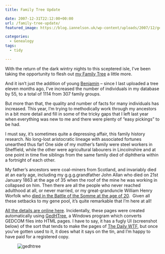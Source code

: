 ```yaml
---
title: Family Tree Update

date: 2007-12-31T22:12:00+00:00
url: /family-tree-update/
featured_image: https://blog.iannelson.uk/wp-content/uploads/2007/12/gedhtree_2-1.png

categories:
  - Genealogy
tags:
  - tidy

---
```

With the return of the dark wintry nights to this sceptered isle, I’ve been taking the opportunity to flesh out [my Family Tree][1] a little more.

And it isn’t just the addition of young [Benjamin][2] &#8211; since I last uploaded a tree eleven months ago, I’ve increased the number of individuals in my database by 55, to a total of 1114 from 307 family groups.

But more than that, the quality and number of facts for many individuals has increased. This year, I’m trying to methodically work through my ancestors in a bit more detail and fill in some of the tricky gaps that I left last year when everything was new to me and there were plenty of &#8220;easy pickings&#8221; to be had.

I must say, it’s sometimes quite a depressing affair, this family history research. No long-lost aristocratic lineage with associated fortunes unearthed thus far! One side of my mother’s family were steel workers in Sheffield, while the other were agricultural labourers in Lincolnshire and at one point in time five siblings from the same family died of diphtheria within a fortnight of each other.

My father’s ancestors were coal-miners from Scotland, and invariably died at an early age, including my g.g.g.grandfather John Allan who died on 21st January 1863 at the age of 35 when the roof of the mine he was working in collapsed on him. Then there are all the people who never reached adulthood at all, or never married, or my great-granduncle William Henry Worfolk who [died in the Battle of the Somme at the age of 20][3].  Given all these setbacks to my gene pool, it’s quite remarkable that I’m here at all!

[All the details are online here][1]. Incidentally, these pages were created automatically using [GedHTree][4], a Windows program which converts GEDCOM files into HTML pages. I have to say, it has a fugly UI (screenshot below) of the sort that tends to make the pages of [The Daily WTF][5], but once you’ve gotten used to it, it does what it says on the tin, and I’m happy to have paid for a registered copy.<figure class="kg-card kg-image-card">

<img decoding="async" src="https://blog.iannelson.uk/wp-content/uploads/2023/08/gedhtree_2.png" class="kg-image" alt="gedhtree" loading="lazy" /> </figure>

 [1]: https://familytree.iannelson.uk
 [2]: https://blog.iannelson.uk/benjamin-george-nelson/
 [3]: http://www.cwgc.org/search/certificate.aspx?casualty=75262
 [4]: http://www.gedhtree.com/
 [5]: http://thedailywtf.com/